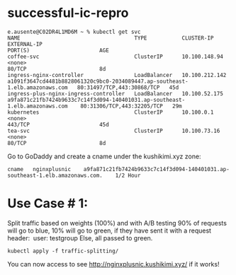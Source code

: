 # successful-ic-repro


```
e.ausente@C02DR4L1MD6M ~ % kubectl get svc
NAME                                    TYPE           CLUSTER-IP       EXTERNAL-IP                                                                    PORT(S)                      AGE
coffee-svc                              ClusterIP      10.100.148.94    <none>                                                                         80/TCP                       8d
ingress-nginx-controller                LoadBalancer   10.100.212.142   a1091f3647cd4481b8828061320c9bc0-2034089447.ap-southeast-1.elb.amazonaws.com   80:31497/TCP,443:30868/TCP   45d
ingress-plus-nginx-ingress-controller   LoadBalancer   10.100.52.175    a9fa871c21fb7424b9633c7c14f3d094-140401031.ap-southeast-1.elb.amazonaws.com    80:31306/TCP,443:32205/TCP   29m
kubernetes                              ClusterIP      10.100.0.1       <none>                                                                         443/TCP                      45d
tea-svc                                 ClusterIP      10.100.73.16     <none>                                                                         80/TCP                       8d
```


Go to GoDaddy and create a cname under the kushikimi.xyz zone: 
```
cname	nginxplusnic	a9fa871c21fb7424b9633c7c14f3d094-140401031.ap-southeast-1.elb.amazonaws.com.	1/2 Hour	
```

# Use Case # 1: 
Split traffic based on weights (100%) and with A/B testing
90% of requests will go to blue, 10% will go to green, if they have sent it with a request header: 
user: testgroup
Else, all passed to green.


```
kubectl apply -f traffic-splitting/
```

You can now access to see 
http://nginxplusnic.kushikimi.xyz/ 
if it works!
